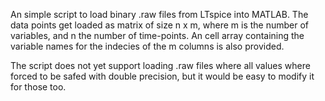 An simple script to load binary .raw files from LTspice into MATLAB.
The data points get loaded as matrix of size n x m, where m is the number of variables, and n the number of time-points.
An cell array containing the variable names for the indecies of the m columns is also provided.

The script does not yet support loading .raw files where all values where forced to be safed with double precision, but it would be easy to modify it for those too.
